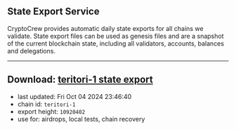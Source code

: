 ## State Export Service
CryptoCrew provides automatic daily state exports for all chains we validate. State export files can be used as genesis files and are a snapshot of the current blockchain state, including all validators, accounts, balances and delegations.

---
**Download: [teritori-1 state export](https://dl-eu2.ccvalidators.com/SERVICE/teritori/teritori-1_export_10920402.json)**
---

- last updated: Fri Oct 04 2024 23:46:40
- chain id: `teritori-1`
- export height: `10920402`
- use for: airdrops, local tests, chain recovery
